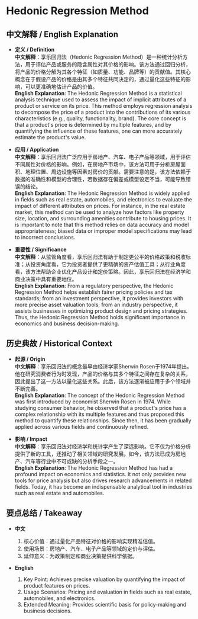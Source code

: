 # Hedonic Regression Method

## 中文解释 / English Explanation

* **定义 / Definition**  
  **中文解释**：享乐回归法（Hedonic Regression Method）是一种统计分析方法，用于评估产品或服务的隐含属性对其价格的影响。该方法通过回归分析，将产品的价格分解为其各个特征（如质量、功能、品牌等）的贡献值。其核心概念在于假设产品的价格是由其多个特征共同决定的，通过量化这些特征的影响，可以更准确地估计产品的价值。  
  **English Explanation**: The Hedonic Regression Method is a statistical analysis technique used to assess the impact of implicit attributes of a product or service on its price. This method employs regression analysis to decompose the price of a product into the contributions of its various characteristics (e.g., quality, functionality, brand). The core concept is that a product's price is determined by multiple features, and by quantifying the influence of these features, one can more accurately estimate the product's value.

* **应用 / Application**  
  **中文解释**：享乐回归法广泛应用于房地产、汽车、电子产品等领域，用于评估不同属性对价格的影响。例如，在房地产市场中，该方法可用于分析房屋面积、地理位置、周边设施等因素对房价的贡献。需要注意的是，该方法依赖于数据的准确性和模型的合理性，若数据存在偏差或模型设定不当，可能导致错误的结论。  
  **English Explanation**: The Hedonic Regression Method is widely applied in fields such as real estate, automobiles, and electronics to evaluate the impact of different attributes on prices. For instance, in the real estate market, this method can be used to analyze how factors like property size, location, and surrounding amenities contribute to housing prices. It is important to note that this method relies on data accuracy and model appropriateness; biased data or improper model specifications may lead to incorrect conclusions.

* **重要性 / Significance**  
  **中文解释**：从监管角度看，享乐回归法有助于制定更公平的价格政策和税收标准；从投资角度看，它为投资者提供了更精确的资产估值工具；从行业角度看，该方法帮助企业优化产品设计和定价策略。因此，享乐回归法在经济学和商业决策中具有重要地位。  
  **English Explanation**: From a regulatory perspective, the Hedonic Regression Method helps establish fairer pricing policies and tax standards; from an investment perspective, it provides investors with more precise asset valuation tools; from an industry perspective, it assists businesses in optimizing product design and pricing strategies. Thus, the Hedonic Regression Method holds significant importance in economics and business decision-making.

## 历史典故 / Historical Context

* **起源 / Origin**  
  **中文解释**：享乐回归法的概念最早由经济学家Sherwin Rosen于1974年提出。他在研究消费者行为时发现，产品的价格与其多个特征之间存在复杂的关系，因此提出了这一方法以量化这些关系。此后，该方法逐渐被应用于多个领域并不断完善。  
  **English Explanation**: The concept of the Hedonic Regression Method was first introduced by economist Sherwin Rosen in 1974. While studying consumer behavior, he observed that a product's price has a complex relationship with its multiple features and thus proposed this method to quantify these relationships. Since then, it has been gradually applied across various fields and continuously refined.

* **影响 / Impact**  
  **中文解释**：享乐回归法对经济学和统计学产生了深远影响。它不仅为价格分析提供了新的工具，还推动了相关领域的研究发展。如今，该方法已成为房地产、汽车等行业中不可或缺的分析手段之一。  
  **English Explanation**: The Hedonic Regression Method has had a profound impact on economics and statistics. It not only provides new tools for price analysis but also drives research advancements in related fields. Today, it has become an indispensable analytical tool in industries such as real estate and automobiles.

## 要点总结 / Takeaway

* **中文**  
  1. 核心价值：通过量化产品特征对价格的影响实现精准估值。
  2. 使用场景：房地产、汽车、电子产品等领域的定价与评估。
  3. 延伸意义：为政策制定和商业决策提供科学依据。

* **English**  
  1. Key Point: Achieves precise valuation by quantifying the impact of product features on prices.
  2. Usage Scenarios: Pricing and evaluation in fields such as real estate, automobiles, and electronics.
  3. Extended Meaning: Provides scientific basis for policy-making and business decisions.